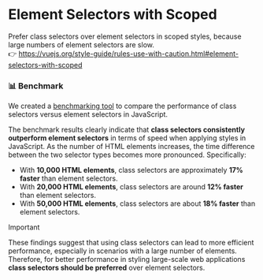 # Element Selectors with Scoped

Prefer class selectors over element selectors in scoped styles, because large numbers of element selectors are slow. &nbsp;&nbsp;<br />
👉 https://vuejs.org/style-guide/rules-use-with-caution.html#element-selectors-with-scoped

### 📊 Benchmark

We created a [benchmarking tool](https://github.com/David-Pena/element-class-selector-benchmark) to compare the performance of class selectors versus element selectors in JavaScript.

The benchmark results clearly indicate that **class selectors consistently outperform element selectors** in terms of speed when applying styles in JavaScript. As the number of HTML elements increases, the time difference between the two selector types becomes more pronounced. Specifically:

- With **10,000 HTML elements**, class selectors are approximately **17% faster** than element selectors.
- With **20,000 HTML elements**, class selectors are around **12% faster** than element selectors.
- With **50,000 HTML elements**, class selectors are about **18% faster** than element selectors.

> [!IMPORTANT]
> These findings suggest that using class selectors can lead to more efficient performance, especially in scenarios with a large number of elements. Therefore, for better performance in styling large-scale web applications **class selectors should be preferred** over element selectors.
